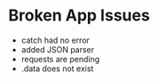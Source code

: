 # Broken App Issues
- catch had no error
- added JSON parser
- requests are pending
- .data does not exist
